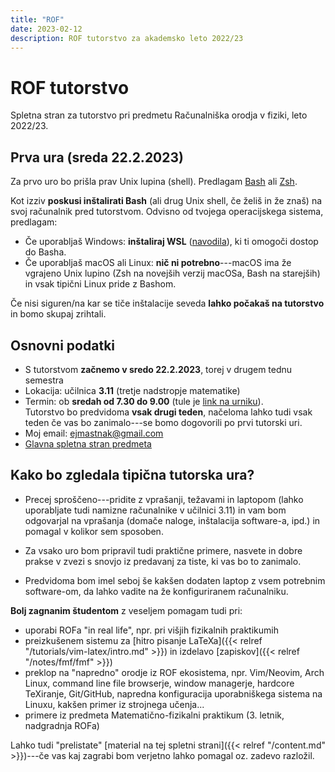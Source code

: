 ```yaml
---
title: "ROF"
date: 2023-02-12
description: ROF tutorstvo za akademsko leto 2022/23
---
```


# ROF tutorstvo

Spletna stran za tutorstvo pri predmetu Računalniška orodja v fiziki, leto 2022/23.

## Prva ura (sreda 22.2.2023)

Za prvo uro bo prišla prav Unix lupina (shell). Predlagam [Bash](https://en.wikipedia.org/wiki/Bash_(Unix_shell)) ali [Zsh](https://en.wikipedia.org/wiki/Z_shell).

Kot izziv **poskusi inštalirati Bash** (ali drug Unix shell, če želiš in že znaš) na svoj računalnik pred tutorstvom.
Odvisno od tvojega operacijskega sistema, predlagam:

- Če uporabljaš Windows: **inštaliraj WSL** ([navodila](https://learn.microsoft.com/en-us/windows/wsl/install)), ki ti omogoči dostop do Basha.
- Če uporabljaš macOS ali Linux: **nič ni potrebno**---macOS ima že vgrajeno Unix lupino (Zsh na novejših verzij macOSa, Bash na starejših) in vsak tipični Linux pride z Bashom.

Če nisi siguren/na kar se tiče inštalacije seveda **lahko počakaš na tutorstvo** in bomo skupaj zrihtali.

## Osnovni podatki

- S tutorstvom **začnemo v sredo 22.2.2023**, torej v drugem tednu semestra
- Lokacija: učilnica **3.11** (tretje nadstropje matematike)
- Termin: ob **sredah od 7.30 do 9.00** (tule je [link na urniku](https://urnik.fmf.uni-lj.si/predmet/732/)).
  <br>
  Tutorstvo bo predvidoma **vsak drugi teden**, načeloma lahko tudi vsak teden če vas bo zanimalo---se bomo dogovorili po prvi tutorski uri.
- Moj email: [ejmastnak@gmail.com](mailto:ejmastnak@gmail.com)
- [Glavna spletna stran predmeta](https://predmeti.fmf.uni-lj.si/racorodja)

## Kako bo zgledala tipična tutorska ura?

- Precej sproščeno---pridite z vprašanji, težavami in laptopom (lahko uporabljate tudi namizne računalnike v učilnici 3.11) in vam bom odgovarjal na vprašanja (domače naloge, inštalacija software-a, ipd.) in pomagal v kolikor sem sposoben.

- Za vsako uro bom pripravil tudi praktične primere, nasvete in dobre prakse v zvezi s snovjo iz predavanj za tiste, ki vas bo to zanimalo.

- Predvidoma bom imel seboj še kakšen dodaten laptop z vsem potrebnim software-om, da lahko vadite na že konfiguriranem računalniku.

**Bolj zagnanim študentom** z veseljem pomagam tudi pri:

- uporabi ROFa "in real life", npr. pri višjih fizikalnih praktikumih
- preizkušenem sistemu za [hitro pisanje LaTeXa]({{< relref "/tutorials/vim-latex/intro.md" >}}) in izdelavo [zapiskov]({{< relref "/notes/fmf/fmf" >}})
- preklop na "napredno" orodje iz ROF ekosistema, npr. Vim/Neovim, Arch Linux, command line file browserje, window managerje, hardcore TeXiranje, Git/GitHub, napredna konfiguracija uporabniškega sistema na Linuxu, kakšen primer iz strojnega učenja...
- primere iz predmeta Matematično-fizikalni praktikum (3. letnik, nadgradnja ROFa)

Lahko tudi "prelistate" [material na tej spletni strani]({{< relref "/content.md" >}})---če vas kaj zagrabi bom verjetno lahko pomagal oz. zadevo razložil.
